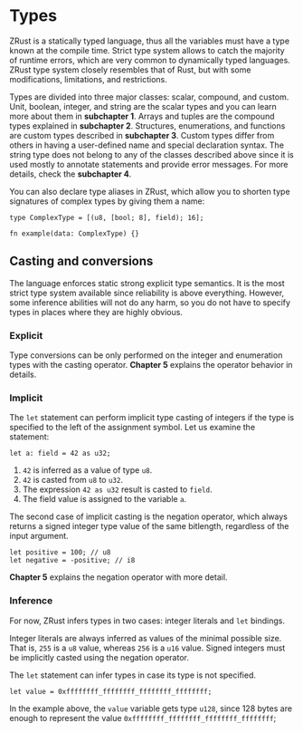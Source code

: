 # Types

ZRust is a statically typed language, thus all the variables must have a type
known at the compile time. Strict type system allows to catch the majority of
runtime errors, which are very common to dynamically typed languages. ZRust type
system closely resembles that of Rust, but with some modifications, limitations,
and restrictions.

Types are divided into three major classes: scalar, compound, and custom.
Unit, boolean, integer, and string are the scalar types and you can learn more
about them in **subchapter 1**.
Arrays and tuples are the compound types explained in **subchapter 2**.
Structures, enumerations, and functions are custom types described in **subchapter 3**.
Custom types differ from others in having a user-defined name and special
declaration syntax.
The string type does not belong to any of the classes described above since
it is used mostly to annotate statements and provide error messages. For more
details, check the **subchapter 4**.

You can also declare type aliases in ZRust, which allow you to shorten type
signatures of complex types by giving them a name:

```rust,no_run,noplaypen
type ComplexType = [(u8, [bool; 8], field); 16];

fn example(data: ComplexType) {}
```

## Casting and conversions

The language enforces static strong explicit type semantics. It is the most
strict type system available since reliability is above everything. However,
some inference abilities will not do any harm, so you do not have to specify
types in places where they are highly obvious.

### Explicit

Type conversions can be only performed on the integer and enumeration types with
the casting operator. **Chapter 5** explains the operator behavior in details.

### Implicit

The `let` statement can perform implicit type casting of integers if the type
is specified to the left of the assignment symbol. Let us examine the statement:

```rust,no_run,noplaypen
let a: field = 42 as u32;
```

1. `42` is inferred as a value of type `u8`.
2. `42` is casted from `u8` to `u32`.
3. The expression `42 as u32` result is casted to `field`.
4. The field value is assigned to the variable `a`.

The second case of implicit casting is the negation operator, which always
returns a signed integer type value of the same bitlength, regardless of the
input argument.

```rust,no_run,noplaypen
let positive = 100; // u8
let negative = -positive; // i8
```

**Chapter 5** explains the negation operator with more detail.

### Inference

For now, ZRust infers types in two cases: integer literals and `let` bindings.

Integer literals are always inferred as values of the minimal possible size.
That is, `255` is a `u8` value, whereas `256` is a `u16` value. Signed integers
must be implicitly casted using the negation operator.

The `let` statement can infer types in case its type is not specified.

```rust,no_run,noplaypen
let value = 0xffffffff_ffffffff_ffffffff_ffffffff;
```

In the example above, the `value` variable gets type `u128`, since 128 bytes
are enough to represent the value `0xffffffff_ffffffff_ffffffff_ffffffff`;
